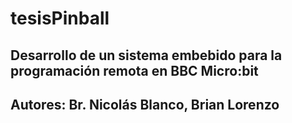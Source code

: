 # tesisPinball
## Desarrollo de un sistema embebido para la programación remota en BBC Micro:bit


## Autores: Br. Nicolás Blanco, Brian Lorenzo
